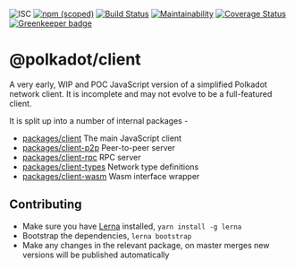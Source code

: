 ![ISC](https://img.shields.io/badge/license-ISC-lightgrey.svg)
[![npm (scoped)](https://img.shields.io/npm/v/@polkadot/client.svg)](https://www.npmjs.com/package/@polkadot/client)
[![Build Status](https://travis-ci.org/polkadot-js/client.svg?branch=master)](https://travis-ci.org/polkadot-js/client)
[![Maintainability](https://api.codeclimate.com/v1/badges/fc9af40bc39169136503/maintainability)](https://codeclimate.com/github/polkadot-js/client/maintainability)
[![Coverage Status](https://coveralls.io/repos/github/polkadot-js/client/badge.svg?branch=master)](https://coveralls.io/github/polkadot-js/client?branch=master)
[![Greenkeeper badge](https://badges.greenkeeper.io/polkadot-js/client.svg)](https://greenkeeper.io/)

# @polkadot/client

A very early, WIP and POC JavaScript version of a simplified Polkadot network client. It is incomplete and may not evolve to be a full-featured client.

It is split up into a number of internal packages -

- [packages/client](packages/client/) The main JavaScript client
- [packages/client-p2p](packages/client-p2p/) Peer-to-peer server
- [packages/client-rpc](packages/client-rpc/) RPC server
- [packages/client-types](packages/client-types/) Network type definitions
- [packages/client-wasm](packages/client-wasm/) Wasm interface wrapper

## Contributing

- Make sure you have [Lerna](https://lernajs.io/) installed, `yarn install -g lerna`
- Bootstrap the dependencies, `lerna bootstrap`
- Make any changes in the relevant package, on master merges new versions will be published automatically
